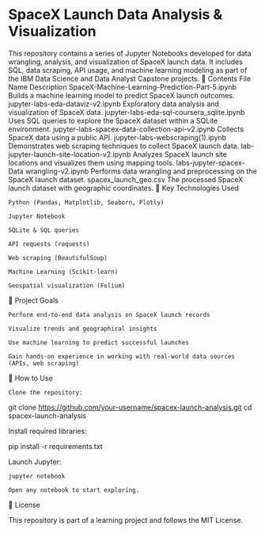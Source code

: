 # SpaceX Launch Data Analysis & Visualization

This repository contains a series of Jupyter Notebooks developed for data wrangling, analysis, and visualization of SpaceX launch data. It includes SQL, data scraping, API usage, and machine learning modeling as part of the IBM Data Science and Data Analyst Capstone projects.
📁 Contents
File Name	Description
SpaceX-Machine-Learning-Prediction-Part-5.ipynb	Builds a machine learning model to predict SpaceX launch outcomes.
jupyter-labs-eda-dataviz-v2.ipynb	Exploratory data analysis and visualization of SpaceX data.
jupyter-labs-eda-sql-coursera_sqlite.ipynb	Uses SQL queries to explore the SpaceX dataset within a SQLite environment.
jupyter-labs-spacex-data-collection-api-v2.ipynb	Collects SpaceX data using a public API.
jupyter-labs-webscraping(1).ipynb	Demonstrates web scraping techniques to collect SpaceX launch data.
lab-jupyter-launch-site-location-v2.ipynb	Analyzes SpaceX launch site locations and visualizes them using mapping tools.
labs-jupyter-spacex-Data wrangling-v2.ipynb	Performs data wrangling and preprocessing on the SpaceX launch dataset.
spacex_launch_geo.csv	The processed SpaceX launch dataset with geographic coordinates.
🚀 Key Technologies Used

    Python (Pandas, Matplotlib, Seaborn, Plotly)

    Jupyter Notebook

    SQLite & SQL queries

    API requests (requests)

    Web scraping (BeautifulSoup)

    Machine Learning (Scikit-learn)

    Geospatial visualization (Folium)

🧪 Project Goals

    Perform end-to-end data analysis on SpaceX launch records

    Visualize trends and geographical insights

    Use machine learning to predict successful launches

    Gain hands-on experience in working with real-world data sources (APIs, web scraping)

📌 How to Use

    Clone the repository:

git clone https://github.com/your-username/spacex-launch-analysis.git
cd spacex-launch-analysis

Install required libraries:

pip install -r requirements.txt

Launch Jupyter:

    jupyter notebook

    Open any notebook to start exploring.

📄 License

This repository is part of a learning project and follows the MIT License.
